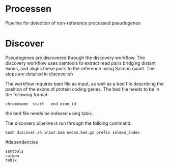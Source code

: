 # Processen
Pipeline for detection of non-reference processed pseudogenes

# Discover
Pseudogenes are discovered through the discovery workflow. 
The discovery workflow uses samtools to extract read pairs bridging distant exons, and aligns these pairs to the reference using Salmon quant.
The steps are detailed in discover.sh

The workflow requires bam file as input, as well as a bed file describing the position of the exons of protein coding genes.
The bed file needs to be in the following format:

	chromosome	start	end	exon_id

the bed file needs be indexed using tabix.

The discovery pipeline is run through the folloing command:

	bash discover.sh input.bam exons.bed.gz prefix salmon_index

#dependencies

	samtools
	salmon
	tabix
